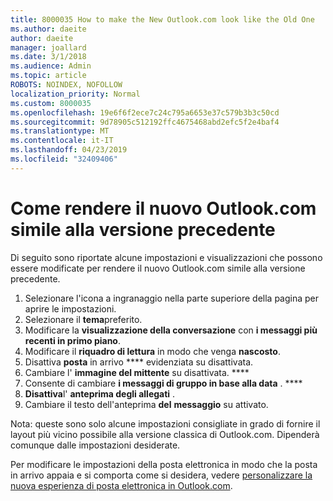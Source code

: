 ```yaml
---
title: 8000035 How to make the New Outlook.com look like the Old One
ms.author: daeite
author: daeite
manager: joallard
ms.date: 3/1/2018
ms.audience: Admin
ms.topic: article
ROBOTS: NOINDEX, NOFOLLOW
localization_priority: Normal
ms.custom: 8000035
ms.openlocfilehash: 19e6f6f2ece7c24c795a6653e37c579b3b3c50cd
ms.sourcegitcommit: 9d78905c512192ffc4675468abd2efc5f2e4baf4
ms.translationtype: MT
ms.contentlocale: it-IT
ms.lasthandoff: 04/23/2019
ms.locfileid: "32409406"
---
```

# <a name="how-to-make-the-new-outlookcom-look-like-the-old-version"></a>Come rendere il nuovo Outlook.com simile alla versione precedente

Di seguito sono riportate alcune impostazioni e visualizzazioni che possono essere modificate per rendere il nuovo Outlook.com simile alla versione precedente.

1. Selezionare l'icona a ingranaggio nella parte superiore della pagina per aprire le impostazioni.
2. Selezionare il **tema**preferito.
3. Modificare la **visualizzazione della conversazione** con **i messaggi più recenti in primo piano**.
4. Modificare il **riquadro di lettura** in modo che venga **nascosto**.
5. Disattiva **posta** in arrivo **** evidenziata su disattivata.
6. Cambiare l' **immagine del mittente** su disattivata. **** 
7. Consente di cambiare **i messaggi di gruppo in base alla data** . **** 
8. **Disattiva**l' **anteprima degli allegati** . 
9. Cambiare il testo dell'anteprima **del** **messaggio** su attivato.

Nota: queste sono solo alcune impostazioni consigliate in grado di fornire il layout più vicino possibile alla versione classica di Outlook.com. Dipenderà comunque dalle impostazioni desiderate.

Per modificare le impostazioni della posta elettronica in modo che la posta in arrivo appaia e si comporta come si desidera, vedere [personalizzare la nuova esperienza di posta elettronica in Outlook.com](https://support.office.com/article/b41c2ecb-f23c-42b3-b7f8-659646d5e58c).